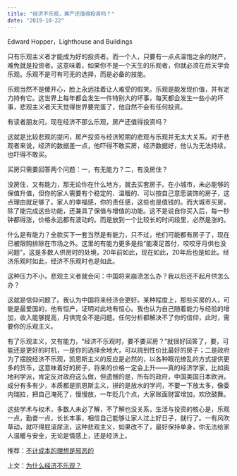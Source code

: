 ```yaml
---
title: "经济不乐观，房产还值得投资吗？"
date: "2019-10-22"
---
```


Edward Hopper，Lighthouse and Buildings  

  

只有乐观主义者才能成为好的投资者。而一个人，只要有一点点温饱之余的财产，难免就是投资者。这意味着，如果你不是一个天生的乐观者，你就必须在后天学会乐观。乐观不是可有可无的选择，而是必备的技能。

  

乐观当然不是傻开心，脸上永远挂着让人难受的假笑。乐观是能发现价值，并有定力持有它。这世界上每年都会发生一件特别大的坏事，每天都会发生一些小的坏事，悲观主义者天天觉得世界要完蛋了，他自然不会有任何投资。

  

有读者朋友问，现在经济不那么乐观，房产还值得投资吗？

  

这就是比较悲观的提问，房产投资与经济短期的悲观与乐观并无太大关系。对于悲观者来说，经济的数据差一点，他吓得不敢买房，经济数据好，他认为无法持续，也吓得不敢买。

  

买房只需要回答两个问题：一，有无能力？二，有没房住？

  

没房住，又有能力，那无论你在什么地方，就去买套房子。在小城市，未必能够的保值升值，但你的家人需要有个稳定的、温暖的、可以按自己意愿装饰的房子，这点理由就足够了。家人的幸福感，你的责任感，这些也是值钱的。而大城市买房，除了能完成这些功能，还兼具了保值与增值的功能。这不是说自你买入后，每一秒钟都得涨，价格永远都有波动的。而是放到一个比较长的时间段里，必然是涨的。

  

什么是有能力？全款买下一套当然是有能力，只不过，他们可能都有房子了，现在已被限购排除在市场之外。这里的有能力更多是指“能凑足首付，咬咬牙月供也没问题”，这是多数人供房时的处境，20年前如此，现在如此，20年后也是如此。经济乐观时如此，经济不乐观时也是如此。

  

这种压力不小，悲观主义者就会问：中国将来崩溃怎么办？我以后还不起月供怎么办？

  

这就是信仰问题了。我认为中国将来经济会更好。某种程度上，那些买房的人，可能是最爱国的，他有恒产，证明对此地有恒心。我也认为自己随着能力与经验的增加，收入能够提高，月供完全不是问题。任何分析都解决不了你的信仰，此时，需要你的乐观主义。

  

有了乐观主义，又有能力，“经济不乐观时，要不要买房？”就很好回答了，要，可能还是更好的时机，一是你的选择余地大，可以挑到性价比最好的房子；二是政府为了摆脱经济不乐观，凯恩斯主义的反应是必然的，以各种眼花缭乱的方式提供更多的货币，这意味着好的房子，将来的价格一定会上升——真的经济学家，比如奥地利学派，肯定反对政府这么做，但遗憾的是，所有的政府，中国美国日本欧洲，成分有多有少，本质都是凯恩斯主义，拼的是放水的学问，不要一下放太多，像委内瑞拉，把自己淹死了，慢慢放，一年贬几个点，大家账面财富增加，欢欣鼓舞。

  

这些学术与权术，多数人未必了解，不了解也没关系，生活与投资的核心是，乐观一点，勤奋一点，长长本事，相信自己能够让家人过上好日子，就行了。一有风吹草动，就吓得屁滚尿流，这种悲观主义，如果改不了，最好保持单身，你无法给家人温暖与安全，无论是情感上，还是经济上。

  

推荐：[不计成本的理想是邪恶的](http://mp.weixin.qq.com/s?__biz=MjM5NDU0Mjk2MQ==&mid=2651622554&idx=1&sn=05d989dcc53207df2c64c18af86772eb&chksm=bd7e08848a0981926aa7d61e475db33fd925c159e9cfdb0ebe405c9502e7b89ebbb7f294b47e&scene=21#wechat_redirect)

上文：[为什么经济不乐观？](http://mp.weixin.qq.com/s?__biz=MjM5NDU0Mjk2MQ==&mid=2651635549&idx=1&sn=c6c144d0bd92e377e28a9fa779cbec93&chksm=bd7e3b438a09b255a2ef49436e26f0fe1f758f01f6f2249a11446eac58ce7a4b6512e6d41152&scene=21#wechat_redirect)
